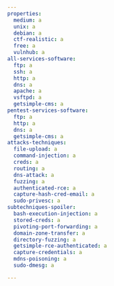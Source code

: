 ```yaml
---
properties:
  medium: a
  unix: a
  debian: a
  ctf-realistic: a
  free: a
  vulnhub: a
all-services-software:
  ftp: a
  ssh: a
  http: a
  dns: a
  apache: a
  vsftpd: a
  getsimple-cms: a
pentest-services-software:
  ftp: a
  http: a
  dns: a
  getsimple-cms: a
attacks-techniques:
  file-upload: a
  command-injection: a
  creds: a
  routing: a
  dns-attack: a
  fuzzing: a
  authenticated-rce: a
  capture-hash-cred-email: a
  sudo-privesc: a
subtechniques-spoiler:
  bash-execution-injection: a
  stored-creds: a
  pivoting-port-forwarding: a
  domain-zone-transfer: a
  directory-fuzzing: a
  getsimple-rce-authenticated: a
  capture-credentials: a
  mdns-poisoning: a
  sudo-dmesg: a

---
```

